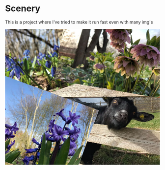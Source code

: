 # Scenery
This is a project where I've tried to make it run fast even with many img's

![Thumbnail for my project, Scenery, consisting of a collab of different images](https://github.com/JHErholt/scenery/blob/main/scenery_thumbnail.webp?raw=true)
